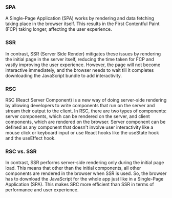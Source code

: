 ### SPA 
A Single-Page Application (SPA) works by rendering and data fetching taking place in the browser itself. This results in the First Contentful Paint (FCP) taking longer, affecting the user experience. 
### SSR 
In contrast, SSR (Server Side Render) mitigates these issues by rendering the initial page in the server itself, reducing the time taken for FCP and vastly improving the user experience. However, the page will not become interactive immediately, and the browser needs to wait till it completes downloading the JavaScript bundle to add interactivity. 
### RSC
RSC (React Server Component) is a new way of doing server-side rendering by allowing developers to write components that run on the server and stream their output to the client. 
In RSC, there are two types of components: server components, which can be rendered on the server, and client components, which are rendered on the browser. Server component can be defined as any component that doesn't involve user interactivity like a mouse click or keyboard input or use React hooks like the useState hook and the useEffect hook. 
### RSC vs. SSR
In contrast, SSR performs server-side rendering only during the initial page load. This means that other than the initial components, all other components are rendered in the browser when SSR is used. So, the browser has to download the JavaScript for the whole app just like in a Single-Page Application (SPA). This makes SRC more efficient than SSR in terms of performance and user experience. 